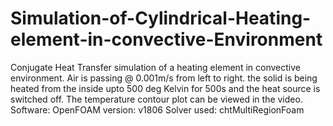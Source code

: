 # Simulation-of-Cylindrical-Heating-element-in-convective-Environment

Conjugate Heat Transfer simulation of a heating element in convective environment. Air is passing @ 0.001m/s from left to right. the solid is being heated from the inside upto 500 deg Kelvin for 500s and the heat source is switched off.
The temperature contour plot can be viewed in the video.
Software: OpenFOAM
version: v1806
Solver used: chtMultiRegionFoam 
